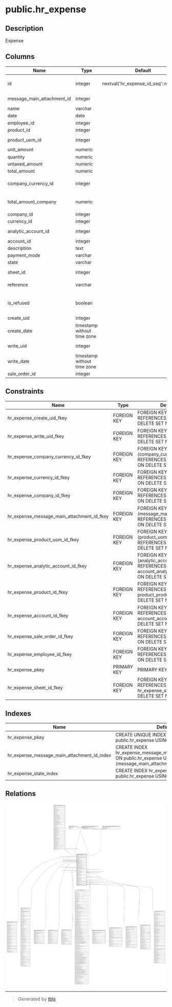 # public.hr_expense

## Description

Expense

## Columns

| Name | Type | Default | Nullable | Children | Parents | Comment |
| ---- | ---- | ------- | -------- | -------- | ------- | ------- |
| id | integer | nextval('hr_expense_id_seq'::regclass) | false | [public.account_move_line](public.account_move_line.md) [public.expense_tax](public.expense_tax.md) [public.account_analytic_tag_hr_expense_rel](public.account_analytic_tag_hr_expense_rel.md) [public.hr_expense_hr_expense_refuse_wizard_rel](public.hr_expense_hr_expense_refuse_wizard_rel.md) |  |  |
| message_main_attachment_id | integer |  | true |  | [public.ir_attachment](public.ir_attachment.md) | Main Attachment |
| name | varchar |  | false |  |  | Description |
| date | date |  | true |  |  | Date |
| employee_id | integer |  | false |  | [public.hr_employee](public.hr_employee.md) | Employee |
| product_id | integer |  | false |  | [public.product_product](public.product_product.md) | Product |
| product_uom_id | integer |  | false |  | [public.uom_uom](public.uom_uom.md) | Unit of Measure |
| unit_amount | numeric |  | false |  |  | Unit Price |
| quantity | numeric |  | false |  |  | Quantity |
| untaxed_amount | numeric |  | true |  |  | Subtotal |
| total_amount | numeric |  | true |  |  | Total |
| company_currency_id | integer |  | true |  | [public.res_currency](public.res_currency.md) | Report Company Currency |
| total_amount_company | numeric |  | true |  |  | Total (Company Currency) |
| company_id | integer |  | true |  | [public.res_company](public.res_company.md) | Company |
| currency_id | integer |  | true |  | [public.res_currency](public.res_currency.md) | Currency |
| analytic_account_id | integer |  | true |  | [public.account_analytic_account](public.account_analytic_account.md) | Analytic Account |
| account_id | integer |  | true |  | [public.account_account](public.account_account.md) | Account |
| description | text |  | true |  |  | Notes... |
| payment_mode | varchar |  | true |  |  | Paid By |
| state | varchar |  | true |  |  | Status |
| sheet_id | integer |  | true |  | [public.hr_expense_sheet](public.hr_expense_sheet.md) | Expense Report |
| reference | varchar |  | true |  |  | Bill Reference |
| is_refused | boolean |  | true |  |  | Explicitely Refused by manager or acccountant |
| create_uid | integer |  | true |  | [public.res_users](public.res_users.md) | Created by |
| create_date | timestamp without time zone |  | true |  |  | Created on |
| write_uid | integer |  | true |  | [public.res_users](public.res_users.md) | Last Updated by |
| write_date | timestamp without time zone |  | true |  |  | Last Updated on |
| sale_order_id | integer |  | true |  | [public.sale_order](public.sale_order.md) | Sale Order |

## Constraints

| Name | Type | Definition |
| ---- | ---- | ---------- |
| hr_expense_create_uid_fkey | FOREIGN KEY | FOREIGN KEY (create_uid) REFERENCES res_users(id) ON DELETE SET NULL |
| hr_expense_write_uid_fkey | FOREIGN KEY | FOREIGN KEY (write_uid) REFERENCES res_users(id) ON DELETE SET NULL |
| hr_expense_company_currency_id_fkey | FOREIGN KEY | FOREIGN KEY (company_currency_id) REFERENCES res_currency(id) ON DELETE SET NULL |
| hr_expense_currency_id_fkey | FOREIGN KEY | FOREIGN KEY (currency_id) REFERENCES res_currency(id) ON DELETE SET NULL |
| hr_expense_company_id_fkey | FOREIGN KEY | FOREIGN KEY (company_id) REFERENCES res_company(id) ON DELETE SET NULL |
| hr_expense_message_main_attachment_id_fkey | FOREIGN KEY | FOREIGN KEY (message_main_attachment_id) REFERENCES ir_attachment(id) ON DELETE SET NULL |
| hr_expense_product_uom_id_fkey | FOREIGN KEY | FOREIGN KEY (product_uom_id) REFERENCES uom_uom(id) ON DELETE SET NULL |
| hr_expense_analytic_account_id_fkey | FOREIGN KEY | FOREIGN KEY (analytic_account_id) REFERENCES account_analytic_account(id) ON DELETE SET NULL |
| hr_expense_product_id_fkey | FOREIGN KEY | FOREIGN KEY (product_id) REFERENCES product_product(id) ON DELETE SET NULL |
| hr_expense_account_id_fkey | FOREIGN KEY | FOREIGN KEY (account_id) REFERENCES account_account(id) ON DELETE SET NULL |
| hr_expense_sale_order_id_fkey | FOREIGN KEY | FOREIGN KEY (sale_order_id) REFERENCES sale_order(id) ON DELETE SET NULL |
| hr_expense_employee_id_fkey | FOREIGN KEY | FOREIGN KEY (employee_id) REFERENCES hr_employee(id) ON DELETE SET NULL |
| hr_expense_pkey | PRIMARY KEY | PRIMARY KEY (id) |
| hr_expense_sheet_id_fkey | FOREIGN KEY | FOREIGN KEY (sheet_id) REFERENCES hr_expense_sheet(id) ON DELETE SET NULL |

## Indexes

| Name | Definition |
| ---- | ---------- |
| hr_expense_pkey | CREATE UNIQUE INDEX hr_expense_pkey ON public.hr_expense USING btree (id) |
| hr_expense_message_main_attachment_id_index | CREATE INDEX hr_expense_message_main_attachment_id_index ON public.hr_expense USING btree (message_main_attachment_id) |
| hr_expense_state_index | CREATE INDEX hr_expense_state_index ON public.hr_expense USING btree (state) |

## Relations

![er](public.hr_expense.svg)

---

> Generated by [tbls](https://github.com/k1LoW/tbls)
